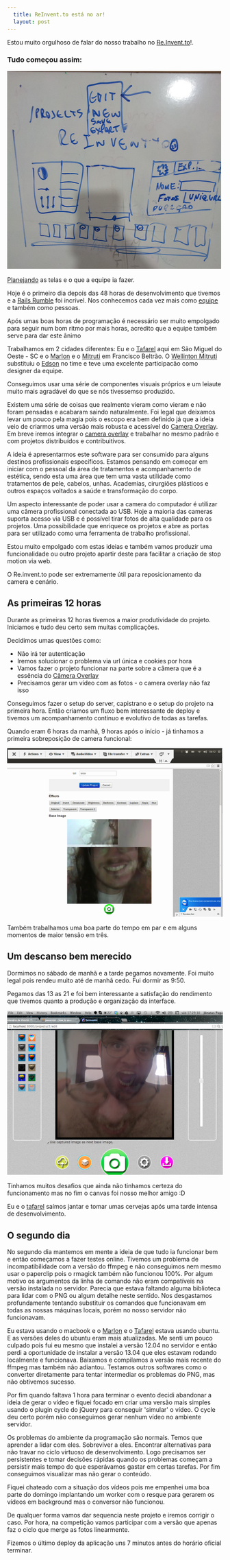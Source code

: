 ```yaml
---
  title: ReInvent.to está no ar!
  layout: post
---
```


Estou muito orgulhoso de falar do nosso trabalho no [Re.Invent.to][1]!.

### Tudo começou assim:

![sketch]

[Planejando](http://instagram.com/p/fn8uUxnfSk/) as telas e o que a equipe ia fazer.

Hoje é o primeiro dia depois das 48 horas de desenvolvimento que tivemos e a [Rails Rumble][2] foi incrível.
Nos conhecemos cada vez mais como [equipe][7] e também como pessoas.

Após umas boas horas de programação é necessário ser muito empolgado para seguir num bom ritmo por mais horas,
 acredito que a equipe também serve para dar este ânimo 

Trabalhamos em 2 cidades diferentes: Eu e o [Tafarel][3] aqui em São Miguel do Oeste - SC e o [Marlon][4] e o [Mitruti][5]
em Francisco Beltrão. O [Wellinton Mitruti][5] substituiu o [Edson][6] no time e teve uma excelente participacão como designer da equipe.

Conseguimos usar uma série de componentes visuais próprios e um leiaute muito mais agradável do que se nós tivessemso produzido.

Existem uma série de coisas que realmente vieram como vieram e não foram pensadas e acabaram saindo naturalmente. Foi legal que
deixamos levar um pouco pela magia pois o escopo era bem definido já que a ideia veio de criarmos uma versão mais robusta e acessível
do [Camera Overlay][6]. Em breve iremos integrar o [camera overlay][6] e trabalhar no mesmo padrão e com projetos distribuídos e contribuitivos.

A ideia é apresentarmos este software para ser consumido para alguns destinos profissionais específicos.  Estamos pensando em começar 
em iniciar com o pessoal da área de tratamentos e acompanhamento de estética, sendo esta uma área que tem uma vasta utilidade como tratamentos de pele, cabelos, unhas.
Academias, cirurgiões plásticos e outros espaços voltados a saúde e transformação do corpo.

Um aspecto interessante de poder usar a camera do computador é utilizar uma câmera profissional conectada ao USB. Hoje a maioria
das cameras suporta acesso via USB e é possível tirar fotos de alta qualidade para os projetos. Uma possibilidade que enriquece
os projetos e abre as portas para ser utilizado como uma ferramenta de trabalho profissional.

Estou muito empolgado com estas ideias e também vamos produzir uma funcionalidade ou outro projeto apartir deste para facilitar 
a criação de stop motion via web.

O Re.invent.to pode ser extremamente útil para reposicionamento da camera e cenário.

## As primeiras 12 horas

Durante as primeiras 12 horas tivemos a maior produtividade do projeto. Iniciamos e tudo deu certo sem muitas complicações.

Decidimos umas questões como:

  * Não irá ter autenticação
  * Iremos solucionar o problema via url única e cookies por hora
  * Vamos fazer o projeto funcionar na parte sobre a câmera que é a essência do [Câmera Overlay][6]
  * Precisamos gerar um vídeo com as fotos - o camera overlay não faz isso

Conseguimos fazer o setup do server, capistrano e o setup do projeto na primeira hora. Então criamos um fluxo bem interessante
de deploy e tivemos um acompanhamento contínuo e evolutivo de todas as tarefas.

Quando eram 6 horas da manhã, 9 horas após o início - já tinhamos a primeira sobreposição de camera funcional:

![primeirooverlay]

Também trabalhamos uma boa parte do tempo em par e em alguns momentos de maior tensão em três.

## Um descanso bem merecido

Dormimos no sábado de manhã e a tarde pegamos novamente. Foi muito legal pois rendeu muito até de manhã cedo. Fui dormir as 9:50.

Pegamos das 13 as 21 e foi bem interessante a satisfação do rendimento que tivemos quanto a produção e organização da interface.

![testando]

Tinhamos muitos desafios que ainda não tinhamos certeza do funcionamento mas no fim o canvas foi nosso melhor amigo :D

Eu e o [tafarel][3] saímos jantar e tomar umas cervejas após uma tarde intensa de desenvolvimento.

##  O segundo dia

No segundo dia mantemos em mente a ideia de que tudo ia funcionar bem e então começamos a fazer testes online. Tivemos um problema
de incompatibilidade com a versão do ffmpeg e não conseguimos nem mesmo usar o paperclip pois o rmagick também não funcionou 100%. Por algum 
motivo os argumentos da linha de comando não eram compatíveis na versão instalada no servidor. Parecia que estava faltando alguma biblioteca
para lidar com o PNG ou algum detalhe neste sentido. Nos desgastamos profundamente tentando substituir os comandos que funcionavam em
todas as nossas máquinas locais, porém no nosso servidor não funcionavam.

Eu estava usando o macbook e o [Marlon][4] e o [Tafarel][3] estava usando ubuntu. E as versões deles do ubuntu eram mais atualizadas.
Me senti um pouco culpado pois fui eu mesmo que instalei a versão 12.04 no servidor e então perdi a oportunidade de instalar a versão 13.04 que
eles estavam rodando localmente e funcionava. Baixamos e compilamos a versão mais recente do ffmpeg mas também não adiantou. Testamos outros softwares
como o converter diretamente para tentar intermediar os problemas do PNG, mas não obtivemos sucesso.

Por fim quando faltava 1 hora para terminar o evento decidi abandonar a ideia de gerar o vídeo e fiquei focado em criar uma versão mais simples
usando o plugin cycle do jQuery para conseguir 'simular' o vídeo. O cycle deu certo porém não conseguimos gerar nenhum vídeo no ambiente servidor.

Os problemas do ambiente da programação são normais. Temos que aprender a lidar com eles. Sobreviver a eles. Encontrar alternativas para não travar
no ciclo virtuoso de desenvolvimento. Logo precisamos ser persistentes e tomar decisões rápidas quando os problemas começam a persistir mais tempo
do que esperávamos gastar em certas tarefas. Por fim conseguimos visualizar mas não gerar o conteúdo.

Fiquei chateado com a situação dos vídeos pois me empenhei uma boa parte do domingo implantando um worker com o resque para gerarem os vídeos em background
mas o conversor não funcionou.

De qualquer forma vamos dar sequencia neste projeto e iremos corrigir o caso. Por hora, na competição vamos participar com a versão que apenas faz o ciclo
que merge as fotos linearmente.

Fizemos o último deploy da aplicação uns 7 minutos antes do horário oficial terminar.

[1]: http://re.invent.to
[2]: http://railsrumble.com
[3]: http://jltafarel.github.io
[4]: http://marlonscalabr.in
[5]: https://github.com/Wmitrut
[6]: https://play.google.com/store/apps/details?id=me.ideia.cameraoverlay
[7]: http://railsrumble.com/entries/113-reinventto
[testando]: /images/reinventto-testando.png
[sketch]: /images/reinventto-sketch.png
[primeirooverlay]: /images/reinventto_primeiro_overlay.png
